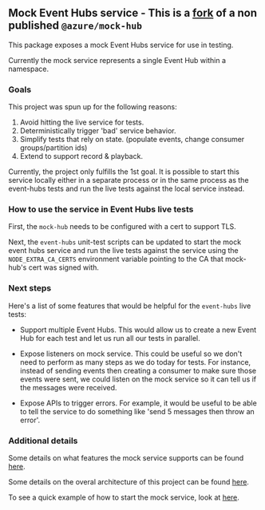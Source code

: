## Mock Event Hubs service - This is a [fork](https://github.com/Azure/azure-sdk-for-js/tree/main/sdk/eventhub/mock-hub) of a non published `@azure/mock-hub`

This package exposes a mock Event Hubs service for use in testing.

Currently the mock service represents a single Event Hub within a namespace.

### Goals

This project was spun up for the following reasons:

1. Avoid hitting the live service for tests.
2. Deterministically trigger 'bad' service behavior.
3. Simplify tests that rely on state. (populate events, change consumer groups/partition ids)
4. Extend to support record & playback.

Currently, the project only fulfills the 1st goal.
It is possible to start this service locally either in a separate process or in the same process as
the event-hubs tests and run the live tests against the local service instead.

### How to use the service in Event Hubs live tests

First, the `mock-hub` needs to be configured with a cert to support TLS.

Next, the `event-hubs` unit-test scripts can be updated to start the mock event hubs service
and run the live tests against the service using the `NODE_EXTRA_CA_CERTS` environment variable pointing to the CA that mock-hub's cert was signed with.

### Next steps

Here's a list of some features that would be helpful for the `event-hubs` live tests:

- Support multiple Event Hubs.
  This would allow us to create a new Event Hub for each test and let us run all our tests in parallel.

- Expose listeners on mock service.
  This could be useful so we don't need to perform as many steps as we do today for tests.
  For instance, instead of sending events then creating a consumer to make sure those events were sent,
  we could listen on the mock service so it can tell us if the messages were received.

- Expose APIs to trigger errors.
  For example, it would be useful to be able to tell the service to do something like 'send 5 messages then throw an error'.

### Additional details

Some details on what features the mock service supports can be found [here](https://github.com/Azure/azure-sdk-for-js/tree/main/sdk/eventhub/mock-hub/design/features.md).

Some details on the overal architecture of this project can be found [here](https://github.com/Azure/azure-sdk-for-js/tree/main/sdk/eventhub/mock-hub/design/architecture.md).

To see a quick example of how to start the mock service, look at [here](https://github.com/Azure/azure-sdk-for-js/tree/main/sdk/eventhub/mock-hub/samples/typescript/readme.md).
